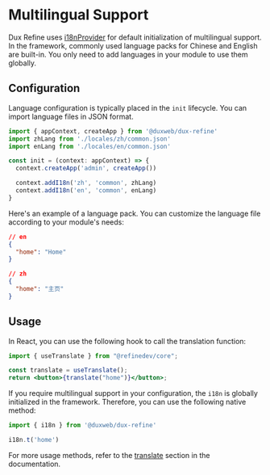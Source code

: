 # Multilingual Support

Dux Refine uses [i18nProvider](https://refine.dev/docs/api-reference/core/providers/i18n-provider/) for default initialization of multilingual support. In the framework, commonly used language packs for Chinese and English are built-in. You only need to add languages in your module to use them globally.

## Configuration

Language configuration is typically placed in the `init` lifecycle. You can import language files in JSON format.

```js
import { appContext, createApp } from '@duxweb/dux-refine'
import zhLang from './locales/zh/common.json'
import enLang from './locales/en/common.json'

const init = (context: appContext) => {
  context.createApp('admin', createApp())

  context.addI18n('zh', 'common', zhLang)
  context.addI18n('en', 'common', enLang)
}
```

Here's an example of a language pack. You can customize the language file according to your module's needs:

```json
// en
{
  "home": "Home"
}
```

```json
// zh
{
  "home": "主页"
}
```

## Usage

In React, you can use the following hook to call the translation function:

```jsx
import { useTranslate } from "@refinedev/core";

const translate = useTranslate();
return <button>{translate("home")}</button>;
```

If you require multilingual support in your configuration, the `i18n` is globally initialized in the framework. Therefore, you can use the following native method:

```js
import { i18n } from '@duxweb/dux-refine'

i18n.t('home')
```

For more usage methods, refer to the [translate](https://refine.dev/docs/api-reference/core/hooks/translate/useGetLocale/) section in the documentation.